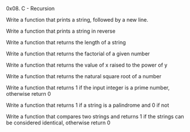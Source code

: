 0x08. C - Recursion

Write a function that prints a string, followed by a new line.

Write a function that prints a string in reverse

Write a function that returns the length of a string

Write a function that returns the factorial of a given number

Write a function that returns the value of x raised to the power of y

Write a function that returns the natural square root of a number

Write a function that returns 1 if the input integer is a prime number, otherwise return 0

Write a function that returns 1 if a string is a palindrome and 0 if not

Write a function that compares two strings and returns 1 if the strings can be considered identical, otherwise return 0


